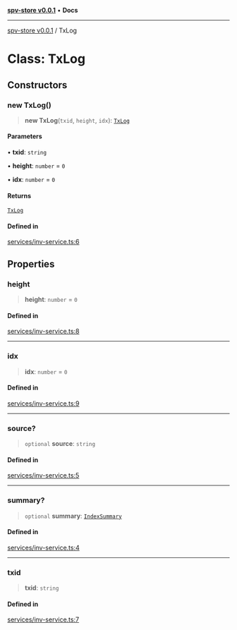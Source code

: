 [**spv-store v0.0.1**](../README.md) • **Docs**

***

[spv-store v0.0.1](../globals.md) / TxLog

# Class: TxLog

## Constructors

### new TxLog()

> **new TxLog**(`txid`, `height`, `idx`): [`TxLog`](TxLog.md)

#### Parameters

• **txid**: `string`

• **height**: `number` = `0`

• **idx**: `number` = `0`

#### Returns

[`TxLog`](TxLog.md)

#### Defined in

[services/inv-service.ts:6](https://github.com/shruggr/ts-casemod-spv/blob/dc142b85a7bc32ae7c572ff1fa62fa3ec80b91ea/src/services/inv-service.ts#L6)

## Properties

### height

> **height**: `number` = `0`

#### Defined in

[services/inv-service.ts:8](https://github.com/shruggr/ts-casemod-spv/blob/dc142b85a7bc32ae7c572ff1fa62fa3ec80b91ea/src/services/inv-service.ts#L8)

***

### idx

> **idx**: `number` = `0`

#### Defined in

[services/inv-service.ts:9](https://github.com/shruggr/ts-casemod-spv/blob/dc142b85a7bc32ae7c572ff1fa62fa3ec80b91ea/src/services/inv-service.ts#L9)

***

### source?

> `optional` **source**: `string`

#### Defined in

[services/inv-service.ts:5](https://github.com/shruggr/ts-casemod-spv/blob/dc142b85a7bc32ae7c572ff1fa62fa3ec80b91ea/src/services/inv-service.ts#L5)

***

### summary?

> `optional` **summary**: [`IndexSummary`](../type-aliases/IndexSummary.md)

#### Defined in

[services/inv-service.ts:4](https://github.com/shruggr/ts-casemod-spv/blob/dc142b85a7bc32ae7c572ff1fa62fa3ec80b91ea/src/services/inv-service.ts#L4)

***

### txid

> **txid**: `string`

#### Defined in

[services/inv-service.ts:7](https://github.com/shruggr/ts-casemod-spv/blob/dc142b85a7bc32ae7c572ff1fa62fa3ec80b91ea/src/services/inv-service.ts#L7)
